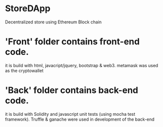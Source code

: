 # StoreDApp
Decentralized store using Ethereum Block chain
# 'Front' folder contains front-end code. 
  it is build with html, javacript/jquery, bootstrap & web3.
  metamask was used as the cryptowallet
# 'Back' folder contains back-end code. 
  it is build with Solidity and javascript unit tests (using mocha test framework). 
  Truffle & ganache were used in development of the back-end